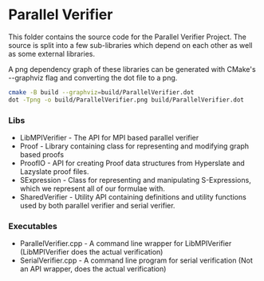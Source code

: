 # Parallel Verifier
This folder contains the source code for the Parallel Verifier Project.
The source is split into a few sub-libraries which depend on each other
as well as some external libraries. 

A png dependency graph of these libraries can be generated with CMake's 
--graphviz flag and converting the dot file to a png.
```bash
cmake -B build --graphviz=build/ParallelVerifier.dot
dot -Tpng -o build/ParallelVerifier.png build/ParallelVerifier.dot
```

### Libs
* LibMPIVerifier - The API for MPI based parallel verifier
* Proof - Library containing class for representing and modifying graph based
proofs
* ProofIO - API for creating Proof data structures from Hyperslate and
Lazyslate proof files.
* SExpression - Class for representing and manipulating S-Expressions, which we
represent all of our formulae with.
* SharedVerifier - Utility API containing definitions and utility functions
used by both parallel verifier and serial verifier.

### Executables 
* ParallelVerifier.cpp - A command line wrapper for LibMPIVerifier 
(LibMPIVerifier does the actual verification)
* SerialVerifier.cpp - A command line program for serial verification 
(Not an API wrapper, does the actual verification) 